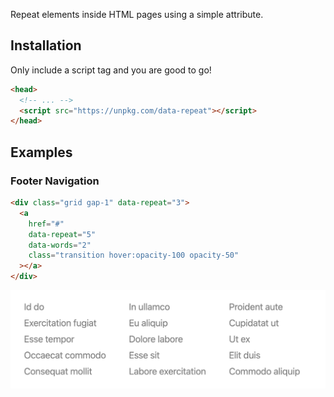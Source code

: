 Repeat elements inside HTML pages using a simple attribute.

## Installation

Only include a script tag and you are good to go!

```html
<head>
  <!-- ... -->
  <script src="https://unpkg.com/data-repeat"></script>
</head>
```

## Examples

### Footer Navigation

```html
<div class="grid gap-1" data-repeat="3">
  <a
    href="#"
    data-repeat="5"
    data-words="2"
    class="transition hover:opacity-100 opacity-50"
  ></a>
</div>
```

<p align="center">
    <img src="/art/footer-navigation.png" />
</p>
